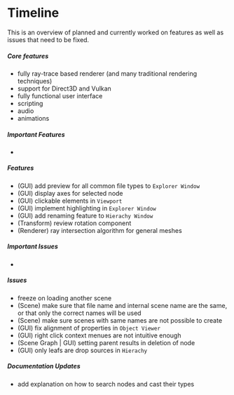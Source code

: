 # Timeline
This is an overview of planned and currently worked on features as well as issues that need to be fixed. 

##### Core features
+ fully ray-trace based renderer (and many traditional rendering techniques)
+ support for Direct3D and Vulkan
+ fully functional user interface
+ scripting
+ audio
+ animations

##### Important Features
+

##### Features
+ (GUI) add preview for all common file types to ```Explorer Window``` 
+ (GUI) display axes for selected node
+ (GUI) clickable elements in ```Viewport``` 
+ (GUI) implement highlighting in ```Explorer Window```
+ (GUI) add renaming feature to ```Hierachy Window```
+ (Transform) review rotation component
+ (Renderer) ray intersection algorithm for general meshes

##### Important Issues
+ 

##### Issues
+ freeze on loading another scene
+ (Scene) make sure that file name and internal scene name are the same, or that only the correct names will be used 
+ (Scene) make sure scenes with same names are not possible to create
+ (GUI) fix alignment of properties in ```Object Viewer```
+ (GUI) right click context menues are not intuitive enough
+ (Scene Graph | GUI) setting parent results in deletion of node 
+ (GUI) only leafs are drop sources in ```Hierachy```

##### Documentation Updates
+ add explanation on how to search nodes and cast their types
